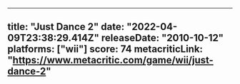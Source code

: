 
---
title: "Just Dance 2"
date: "2022-04-09T23:38:29.414Z"
releaseDate: "2010-10-12"
platforms: ["wii"]
score: 74
metacriticLink: "https://www.metacritic.com/game/wii/just-dance-2"
---
